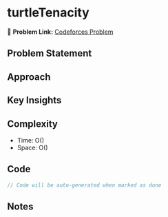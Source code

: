 # turtleTenacity

🔗 **Problem Link:** [Codeforces Problem](https://codeforces.com/problemset/problem/1933/D)

## Problem Statement
<!-- Describe the problem here -->

## Approach
<!-- Explain your approach -->

## Key Insights
<!-- List key insights and tricks -->

## Complexity
- Time: O()
- Space: O()

## Code
```cpp
// Code will be auto-generated when marked as done
```

## Notes
<!-- Any additional notes -->
